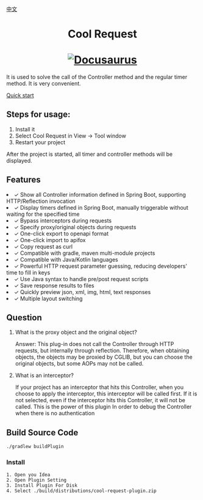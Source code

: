 [中文](https://github.com/houxinlin/springboot-invoke-plugin/blob/main/README.zh.md)
<div align="center">
  <h1 align="center">
    Cool Request
    <br />
    <br />
    <a href="http://plugin.houxinlin.com">
      <img src="http://plugin.houxinlin.com/img/logo.svg" alt="Docusaurus">
    </a>
  </h1>
</div>

It is used to solve the call of the Controller method and the regular timer method. It is very convenient.

[Quick start](http://plugin.houxinlin.com)

## Steps for usage:

1. Install it
2. Select Cool Request in View → Tool window
3. Restart your project

After the project is started, all timer and controller methods will be displayed. 

## Features
<li>✓ Show all Controller information defined in Spring Boot, supporting HTTP/Reflection invocation</li>
<li>✓ Display timers defined in Spring Boot, manually triggerable without waiting for the specified time</li>
<li>✓ Bypass interceptors during requests</li>
<li>✓ Specify proxy/original objects during requests</li>
<li>✓ One-click export to openapi format</li>
<li>✓ One-click import to apifox</li>
<li>✓ Copy request as curl</li>
<li>✓ Compatible with gradle, maven multi-module projects</li>
<li>✓ Compatible with Java/Kotlin languages</li>
<li>✓ Powerful HTTP request parameter guessing, reducing developers' time to fill in keys</li>
<li>✓ Use Java syntax to handle pre/post request scripts</li>
<li>✓ Save response results to files</li>
<li>✓ Quickly preview json, xml, img, html, text responses</li>
<li>✓ Multiple layout switching</li>

## Question


1. What is the proxy object and the original object?
  
    Answer: This plug-in does not call the Controller through HTTP requests, but internally through reflection. Therefore, when obtaining objects, the objects may be proxied by CGLIB, but you can choose the original objects, but some AOPs may not be called.


2. What is an interceptor?

    If your project has an interceptor that hits this Controller, when you choose to apply the interceptor, this interceptor will be called first. If it is not selected, even if the interceptor hits this Controller, it will not be called. This is the power of this plugin In order to debug the Controller when there is no authentication



## Build Source Code

```cmd
./gradlew buildPlugin
```
### Install
    1. Open you Idea
    2. Open Plugin Setting
    3. Install Plugin For Disk
    4. Select ./build/distributions/cool-request-plugin.zip
